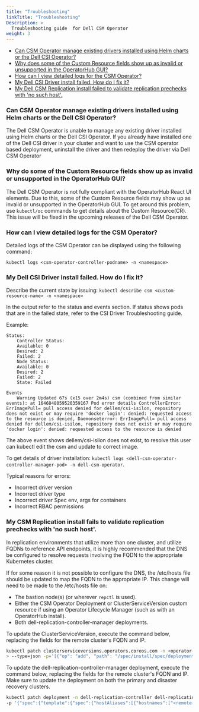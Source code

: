 ```yaml
---
title: "Troubleshooting"
linkTitle: "Troubleshooting"
Description: >
  Troubleshooting guide  for Dell CSM Operator
weight: 3
---
```


  - [Can CSM Operator manage existing drivers installed using Helm charts or the Dell CSI Operator?](#can-csm-operator-manage-existing-drivers-installed-using-helm-charts-or-the-dell-csi-operator)
  - [Why does some of the Custom Resource fields show up as invalid or unsupported in the OperatorHub GUI?](#why-does-some-of-the-custom-resource-fields-show-up-as-invalid-or-unsupported-in-the-operatorhub-gui)
  - [How can I view detailed logs for the CSM Operator?](#how-can-i-view-detailed-logs-for-the-csm-operator)
  - [My Dell CSI Driver install failed. How do I fix it?](#my-dell-csi-driver-install-failed-how-do-i-fix-it)
  - [My Dell CSM Replication install failed to validate replication prechecks with 'no such host'.](#my-dell-csm-replication-install-failed-to-validate-replication-prechecks-with-no-such-host)

### Can CSM Operator manage existing drivers installed using Helm charts or the Dell CSI Operator?
The Dell CSM Operator is unable to manage any existing driver installed using Helm charts or the Dell CSI Operator. If you already have installed one of the Dell CSI driver in your cluster and  want to use the CSM operator based deployment, uninstall the driver and then redeploy the driver via Dell CSM Operator


### Why do some of the Custom Resource fields show up as invalid or unsupported in the OperatorHub GUI?
The Dell CSM Operator is not fully compliant with the OperatorHub React UI elements. Due to this, some of the Custom Resource fields may show up as invalid or unsupported in the OperatorHub GUI. To get around this problem, use `kubectl/oc` commands to get details about the Custom Resource(CR). This issue will be fixed in the upcoming releases of the Dell CSM Operator.

### How can I view detailed logs for the CSM Operator?
Detailed logs of the CSM Operator can be displayed using the following command:
```
kubectl logs <csm-operator-controller-podname> -n <namespace>
```

### My Dell CSI Driver install failed. How do I fix it?
Describe the current state by issuing: 
`kubectl describe csm <custom-resource-name> -n <namespace>`

In the output refer to the status and events section. If status shows pods that are in the failed state, refer to the CSI Driver Troubleshooting guide.

Example:
```
Status:
	Controller Status:
	Available: 0
	Desired: 2
	Failed: 2
	Node Status:
	Available: 0
	Desired: 2
	Failed: 2
	State: Failed

Events
	Warning Updated 67s (x15 over 2m4s) csm (combined from similar events): at 1646848059520359167 Pod error details ControllerError: ErrImagePull= pull access denied for dellem/csi-isilon, repository does not exist or may require 'docker login': denied: requested access to the resource is denied, Daemonseterror: ErrImagePull= pull access denied for dellem/csi-isilon, repository does not exist or may require 'docker login': denied: requested access to the resource is denied
```

The above event shows dellem/csi-isilon does not exist, to resolve this user can kubectl edit the csm and update to correct image.


To get details of driver installation: `kubectl logs <dell-csm-operator-controller-manager-pod> -n dell-csm-operator`.

Typical reasons for errors:
* Incorrect driver version 
* Incorrect driver type
* Incorrect driver Spec env, args for containers
* Incorrect RBAC permissions

### My CSM Replication install fails to validate replication prechecks with 'no such host'.
In replication environments that utilize more than one cluster, and utilize FQDNs to reference API endpoints, it is highly recommended that the DNS be configured to resolve requests involving the FQDN to the appropriate Kubernetes cluster.

If for some reason it is not possible to configure the DNS, the /etc/hosts file should be updated to map the FQDN to the appropriate IP. This change will need to be made to the /etc/hosts file on:
- The bastion node(s) (or wherever `repctl` is used).
- Either the CSM Operator Deployment or ClusterServiceVersion custom resource if using an Operator Lifecycle Manager (such as with an OperatorHub install).
- Both dell-replication-controller-manager deployments.

To update the ClusterServiceVersion, execute the command below, replacing the fields for the remote cluster's FQDN and IP.
```bash
kubectl patch clusterserviceversions.operators.coreos.com -n <operator-namespace> dell-csm-operator-certified.v1.3.0 \
> --type=json -p='[{"op": "add", "path": "/spec/install/spec/deployments/0/spec/template/spec/hostAliases", "value": [{"ip":"<remote-cluster-ip>","hostnames":["<remote-FQDN>"]}]}]'
```

To update the dell-replication-controller-manager deployment, execute the command below, replacing the fields for the remote cluster's FQDN and IP. Make sure to update the deployment on both the primary and disaster recovery clusters.
```bash
kubectl patch deployment -n dell-replication-controller dell-replication-controller-manager \
-p '{"spec":{"template":{"spec":{"hostAliases":[{"hostnames":["<remote-FQDN>"],"ip":"<remote-IP>"}]}}}}'
```
